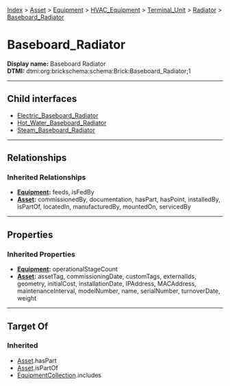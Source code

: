 [Index](../../../../../../Index.md) > [Asset](../../../../../Asset.md) > [Equipment](../../../../Equipment.md) > [HVAC_Equipment](../../../HVAC_Equipment.md) > [Terminal_Unit](../../Terminal_Unit.md) > [Radiator](../Radiator.md) > [Baseboard_Radiator](#)
# Baseboard_Radiator

**Display name:** Baseboard Radiator<br />
**DTMI:** dtmi:org:brickschema:schema:Brick:Baseboard_Radiator;1

---

## Child interfaces
* [Electric_Baseboard_Radiator](../Electric_Radiator/Electric_Baseboard_Radiator.md)
* [Hot_Water_Baseboard_Radiator](../Hot_Water_Radiator/Hot_Water_Baseboard_Radiator.md)
* [Steam_Baseboard_Radiator](../Steam_Radiator/Steam_Baseboard_Radiator.md)

---

## Relationships
### Inherited Relationships
* **[Equipment](../../../../Equipment.md):** feeds, isFedBy
* **[Asset](../../../../../Asset.md):** commissionedBy, documentation, hasPart, hasPoint, installedBy, isPartOf, locatedIn, manufacturedBy, mountedOn, servicedBy

---

## Properties
### Inherited Properties
* **[Equipment](../../../../Equipment.md):** operationalStageCount
* **[Asset](../../../../../Asset.md):** assetTag, commissioningDate, customTags, externalIds, geometry, initialCost, installationDate, IPAddress, MACAddress, maintenanceInterval, modelNumber, name, serialNumber, turnoverDate, weight

---

## Target Of
### Inherited
* [Asset](../../../../../Asset.md).hasPart
* [Asset](../../../../../Asset.md).isPartOf
* [EquipmentCollection](../../../../../../Collection/AssetCollection/EquipmentCollection/EquipmentCollection.md).includes
